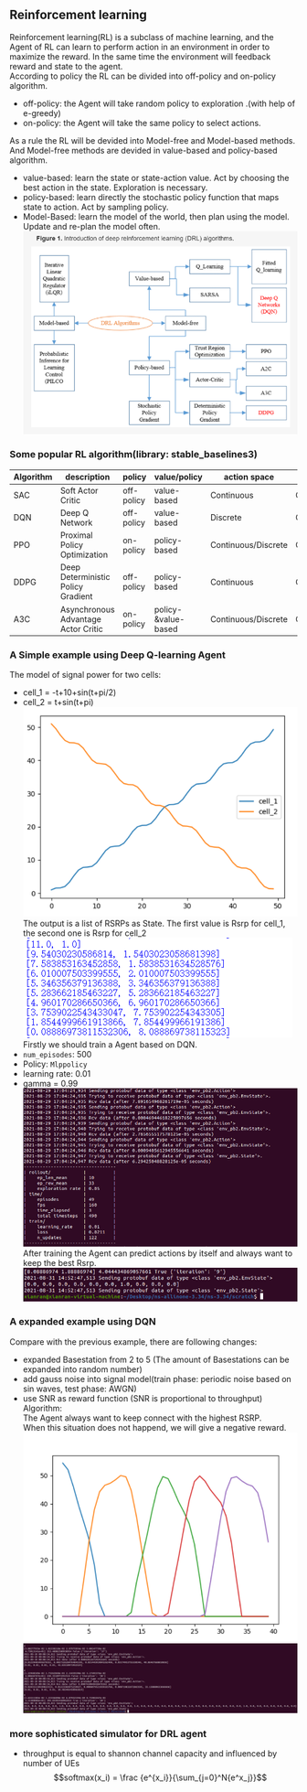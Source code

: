 ## Reinforcement learning  
Reinforcement learning(RL) is a subclass of machine learning, and the Agent of RL can learn to perform action in an environment in order to maximize the reward.
In the same time the environment will feedback reward and state to the agent.   
According to policy the RL can be divided into off-policy and on-policy algorithm.
* off-policy: the Agent will take random policy to exploration .(with help of e-greedy)  
* on-policy: the Agent will take the same policy to select actions.        

As a rule the RL will be devided into Model-free and Model-based methods. And Model-free methods are devided in value-based and policy-based algorithm.  
* value-based: learn the state or state-action value. Act by choosing the best action in the state. Exploration is necessary.  
* policy-based: learn directly the stochastic policy function that maps state to action. Act by sampling policy.  
* Model-Based: learn the model of the world, then plan using the model. Update and re-plan the model often.
![](https://github.com/yongzhe4869/Studienarbeit/blob/main/Figure/DRL.PNG)   
### Some popular RL algorithm(library: stable_baselines3)
|Algorithm|description|policy|value/policy|action space|state space|  
|-----|-----|-----|-----|------|------|   
|SAC|Soft Actor Critic|off-policy|value-based|Continuous|Continuous/Discrete|   
|DQN|Deep Q Network|off-policy|value-based|Discrete|Continuous/Discrete|   
|PPO| Proximal Policy Optimization|on-policy|policy-based|Continuous/Discrete|Continuous/Discrete|   
|DDPG|Deep Deterministic Policy Gradient|off-policy|policy-based|Continuous|Continuous/Discrete|   
|A3C| Asynchronous Advantage Actor Critic|on-policy|policy-&value-based|Continuous/Discrete|Continuous/Discrete|  
### A Simple example using Deep Q-learning Agent
The model of signal power for two cells:  
* cell_1 = -t+10+sin(t+pi/2)  
* cell_2 = t+sin(t+pi)  
![](https://github.com/yongzhe4869/Studienarbeit/blob/main/Figure/example.PNG)   
The output is a list of RSRPs as State. The first value is Rsrp for cell_1, the second one is Rsrp for cell_2  
![](https://github.com/yongzhe4869/Studienarbeit/blob/main/Figure/example5.PNG)   
Firstly we should train a Agent based on DQN.  
* `num_episodes`: 500
* Policy: `Mlppolicy`
* learning rate: 0.01 
* gamma = 0.99
![](https://github.com/yongzhe4869/Studienarbeit/blob/main/Figure/result3.PNG)   
After training the Agent can predict actions by itself and always want to keep the best Rsrp.  
![](https://github.com/yongzhe4869/Studienarbeit/blob/main/Figure/result4.PNG)   
 ### A expanded example using DQN  
 Compare with the previous example, there are following changes:   
 * expanded Basestation from 2 to 5 (The amount of Basestations can be expanded into random number)
 * add gauss noise into signal model(train phase: periodic noise based on sin waves,  test phase: AWGN)
 * use SNR as reward function (SNR is proportional to throughput)  
 Algorithm:  
 The Agent always want to keep connect with the highest RSRP.   
 When this situation does not happend, we will give a negative reward.  
 ![](https://github.com/yongzhe4869/Studienarbeit/blob/main/Figure/signal.PNG)   
 ![](https://github.com/yongzhe4869/Studienarbeit/blob/main/Figure/train.PNG)   
 ### more sophisticated simulator for DRL agent
 * throughput is equal to shannon channel capacity and influenced by number of UEs  
 $$softmax(x_i) = \frac {e^{x_i}}{\sum_{j=0}^N{e^x_j}}$$
